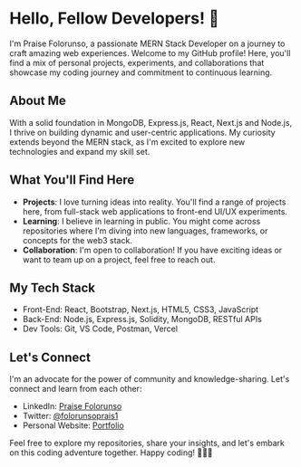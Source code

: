 # Hello, Fellow Developers! 👋

I'm Praise Folorunso, a passionate MERN Stack Developer on a journey to craft amazing web experiences. Welcome to my GitHub profile! Here, you'll find a mix of personal projects, experiments, and collaborations that showcase my coding journey and commitment to continuous learning.

## About Me
With a solid foundation in MongoDB, Express.js, React, Next.js and Node.js, I thrive on building dynamic and user-centric applications. My curiosity extends beyond the MERN stack, as I'm excited to explore new technologies and expand my skill set.

## What You'll Find Here
- **Projects**: I love turning ideas into reality. You'll find a range of projects here, from full-stack web applications to front-end UI/UX experiments.
- **Learning**: I believe in learning in public. You might come across repositories where I'm diving into new languages, frameworks, or concepts for the web3 stack.
- **Collaboration**: I'm open to collaboration! If you have exciting ideas or want to team up on a project, feel free to reach out.

## My Tech Stack
- Front-End: React, Bootstrap, Next.js, HTML5, CSS3, JavaScript
- Back-End: Node.js, Express.js, Solidity, MongoDB, RESTful APIs
- Dev Tools: Git, VS Code, Postman, Vercel

## Let's Connect
I'm an advocate for the power of community and knowledge-sharing. Let's connect and learn from each other:
- LinkedIn: [Praise Folorunso](https://www.linkedin.com/in/praise-folorunso-291826242)
- Twitter: [@folorunsoprais1](https://twitter.com/folorunsoprais1)
- Personal Website: [Portfolio](https://folorunsopraise.vercel.app)

Feel free to explore my repositories, share your insights, and let's embark on this coding adventure together. Happy coding! 🚀👨‍💻